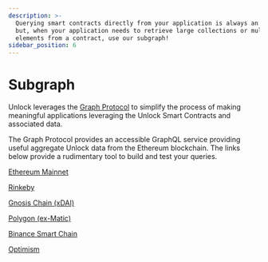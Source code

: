 ```yaml
---
description: >-
  Querying smart contracts directly from your application is always an option,
  but, when your application needs to retrieve large collections or multiple
  elements from a contract, use our subgraph!
sidebar_position: 6
---
```


# Subgraph

Unlock leverages the [Graph Protocol](https://thegraph.com) to simplify the process of making meaningful applications leveraging the Unlock Smart Contracts and associated data.

The Graph Protocol provides an accessible GraphQL service providing useful aggregate Unlock data from the Ethereum blockchain. The links below provide a rudimentary tool to build and test your queries.

[Ethereum Mainnet](https://thegraph.com/explorer/subgraph/unlock-protocol/unlock)

[Rinkeby](https://thegraph.com/explorer/subgraph/unlock-protocol/unlock-rinkeby)

[Gnosis Chain (xDAI)](https://thegraph.com/explorer/subgraph/unlock-protocol/xdai)

[Polygon (ex-Matic)](https://thegraph.com/explorer/subgraph/unlock-protocol/polygon)

[Binance Smart Chain](https://thegraph.com/hosted-service/subgraph/unlock-protocol/bsc)

[Optimism](https://thegraph.com/hosted-service/subgraph/unlock-protocol/optimism)
